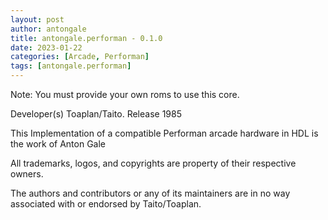 ```yaml
---
layout: post
author: antongale
title: antongale.performan - 0.1.0
date: 2023-01-22
categories: [Arcade, Performan]
tags: [antongale.performan]
---
```

Note: You must provide your own roms to use this core.

Developer(s)
    Toaplan/Taito.
Release
    1985

This Implementation of a compatible Performan arcade hardware in HDL is the work of Anton Gale

All trademarks, logos, and copyrights are property of their respective owners.

The authors and contributors or any of its maintainers are in no way associated with or endorsed by Taito/Toaplan.
